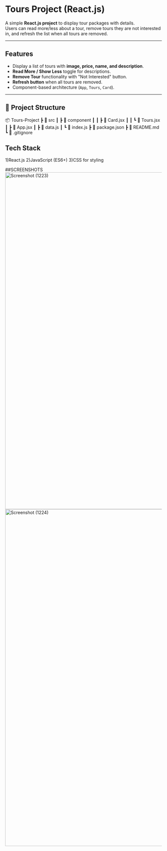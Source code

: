 #  Tours Project (React.js)

A simple **React.js project** to display tour packages with details.  
Users can read more/less about a tour, remove tours they are not interested in, and refresh the list when all tours are removed.  

---

##  Features
- Display a list of tours with **image, price, name, and description**.  
- **Read More / Show Less** toggle for descriptions.  
- **Remove Tour** functionality with "Not Interested" button.  
- **Refresh button** when all tours are removed.  
- Component-based architecture (`App`, `Tours`, `Card`).  

---

## 📂 Project Structure
📦 Tours-Project
┣ 📂 src
┃ ┣ 📂 component
┃ ┃ ┣ 📜 Card.jsx
┃ ┃ ┗ 📜 Tours.jsx
┃ ┣ 📜 App.jsx
┃ ┣ 📜 data.js
┃ ┗ 📜 index.js
┣ 📜 package.json
┣ 📜 README.md
┗ 📜 .gitignore

## Tech Stack
1)React.js 
2)JavaScript (ES6+)
3)CSS for styling

##SCREENSHOTS
<img width="1920" height="1080" alt="Screenshot (1223)" src="https://github.com/user-attachments/assets/82052ba1-da17-4f05-acc2-fc61791dd44c" />
<img width="1920" height="1080" alt="Screenshot (1224)" src="https://github.com/user-attachments/assets/eeba5fe7-c46f-478a-9bc6-896e4d156981" />






